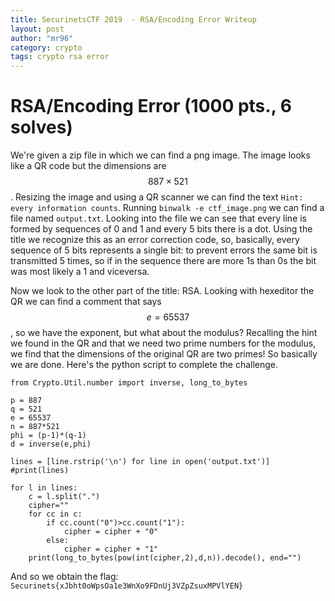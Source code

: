 ```yaml
---
title: SecurinetsCTF 2019  - RSA/Encoding Error Writeup
layout: post
author: "mr96"
category: crypto
tags: crypto rsa error
---
```

# RSA/Encoding Error (1000 pts., 6 solves)
We're given a zip file in which we can find a png image. The image looks like a QR code but the dimensions are $$887 \times 521$$. Resizing the image and using a QR scanner we can find the text `Hint: every information counts`. Running `binwalk -e ctf_image.png` we can find a file named `output.txt`. Looking into the file we can see that every line is formed by sequences of 0 and 1 and every 5 bits there is a dot. Using the title we recognize this as an error correction code, so, basically, every sequence of 5 bits represents a single bit: to prevent errors the same bit is transmitted 5 times, so if in the sequence there are more 1s than 0s the bit was most likely a 1 and viceversa.

Now we look to the other part of the title: RSA. Looking with hexeditor the QR we can find a comment that says $$e=65537$$, so we have the exponent, but what about the modulus? Recalling the hint we found in the QR and that we need two prime numbers for the modulus, we find that the dimensions of the original QR are two primes! So basically we are done. Here's the python script to complete the challenge.
```
from Crypto.Util.number import inverse, long_to_bytes

p = 887
q = 521
e = 65537
n = 887*521
phi = (p-1)*(q-1)
d = inverse(e,phi)

lines = [line.rstrip('\n') for line in open('output.txt')]
#print(lines)

for l in lines:
    c = l.split(".")
    cipher=""
    for cc in c:
        if cc.count("0")>cc.count("1"):
            cipher = cipher + "0"
        else:
            cipher = cipher + "1"
    print(long_to_bytes(pow(int(cipher,2),d,n)).decode(), end="")
```

And so we obtain the flag: `Securinets{xJbht0oWpsOa1e3WnXo9FDnUj3VZpZsuxMPVlYEN}`
